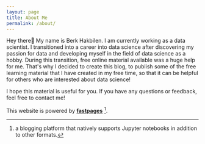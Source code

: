 ```yaml
---
layout: page
title: About Me
permalink: /about/
---
```

Hey there👋 My name is Berk Hakbilen. I am currently working as a data scientist. I transitioned into a career into data science after discovering my passion for data and developing myself in the field of data science as a hobby. During this transition, free online material available was a huge help for me. That's why I decided to create this blog, to publish some of the free learning material that I have created in my free time, so that it can be helpful for others who are interested about data science! 

I hope this material is useful for you. If you have any questions or feedback, feel free to contact me!


This website is powered by **[fastpages](https://github.com/fastai/fastpages)** [^1].



[^1]:a blogging platform that natively supports Jupyter notebooks in addition to other formats.

